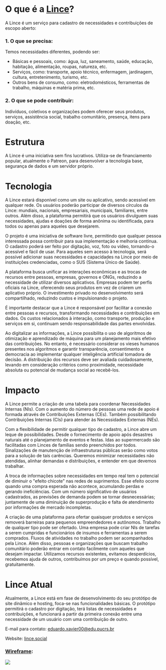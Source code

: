# O que é a <a href='https://www.lince.social'>Lince</a>?

A Lince é um serviço para cadastro de necessidades e contribuições de escopo aberto:

### 1. O que se precisa:

Temos necessidades diferentes, podendo ser:

- Básicas e pessoais, como: água, luz, saneamento, saúde, educação, habitação, alimentação, roupas, natureza, etc.
- Serviços, como: transporte, apoio técnico, enfermagem, jardinagem, cultura, entretenimento, turismo, etc.
- Outros bens de consumo, como: eletrodomésticos, ferramentas de trabalho, máquinas e matéria prima, etc.

### 2. O que se pode contribuir:

Indivíduos, coletivos e organizações podem oferecer seus produtos, serviços, assistência social, trabalho comunitário, presença, itens para doação, etc.

# Estrutura

A Lince é uma iniciativa sem fins lucrativos. Utiliza-se de financiamento popular, atualmente o Patreon, para desenvolver a tecnologia base, segurança de dados e um servidor próprio.

# Tecnologia

A Lince estará disponível como um site ou aplicativo, sendo acessível em qualquer rede. Os usuários poderão participar de diversos círculos da Lince: mundiais, nacionais, empresariais, municipais, familiares, entre outros. Além disso, a plataforma permitirá que os usuários divulguem suas necessidades, ajudas e doações de forma anônima ou identificada, para todos ou apenas para aqueles que desejarem.

O projeto é uma iniciativa de software livre, permitindo que qualquer pessoa interessada possa contribuir para sua implementação e melhoria contínua. O cadastro poderá ser feito por digitação, voz, foto ou vídeo, tornando-o acessível e fácil de usar. Para aqueles sem acesso à tecnologia, será possível adicionar suas necessidades e capacidades na Lince por meio de instituições credenciadas, como o SUS (Sistema Único de Saúde).

A plataforma busca unificar as interações econômicas e as trocas de recursos entre pessoas, empresas, governos e ONGs, reduzindo a necessidade de utilizar diversos aplicativos. Empresas podem ter perfis oficiais na Lince, oferecendo seus produtos em vez de criarem um aplicativo próprio. O investimento privado no desenvolvimento será compartilhado, reduzindo custos e impulsionando o projeto.

É importante destacar que a Lince é responsável por facilitar a conexão entre pessoas e recursos, transformando necessidades e contribuições em dados. Os custos relacionados à interação, como transporte, produção e serviços em si, continuam sendo responsabilidade das partes envolvidas.

Ao digitalizar as informações, a Lince possibilita o uso de algoritmos de otimização e aprendizado de máquina para um planejamento mais efetivo das contribuições. No entanto, é necessário considerar os vieses humanos presentes nos algoritmos e garantir transparência, consentimento e democracia ao implementar qualquer inteligência artificial tomadora de decisão. A distribuição dos recursos deve ser avaliada cuidadosamente, levando em consideração critérios como proximidade, necessidade absoluta ou potencial de mudança social ao recebê-los.

# Impacto

A Lince permite a criação de uma tabela para coordenar Necessidades Internas (NIs). Com o aumento do número de pessoas uma rede de apoio é formada através de Contribuições Externas (CEs). Também possibilitando Contribuições Internas (CIs) para atender às Necessidades Externas (NEs).

Com a flexibilidade de permitir qualquer tipo de cadastro, a Lince abre um leque de possibilidades. Desde o fornecimento de apoio após desastres naturais até o planejamento de eventos e festas. Idas ao supermercado são facilitadas com Linces de famílias sendo preenchidos por todos. Sinalizações de manutenção de infraestruturas públicas serão como votos para a solução de tais carências. Queremos minimizar necessidades não atendidas, alinhar demandas e distribuições, e entender em que devemos trabalhar.

A troca de informações sobre necessidades em tempo real tem o potencial de diminuir o "efeito chicote" nas redes de suprimentos. Esse efeito ocorre quando uma compra esperada não acontece, acumulando perdas e gerando ineficiências. Com um número significativo de usuários cadastrados, as previsões de demanda podem se tornar desnecessárias; juntamente de uma diminuição de superprodução e falta de atendimento por informações de mercado incompletas.

A criação de uma plataforma para ofertar quaisquer produtos e serviços removerá barreiras para pequenos empreendedores e autônomos. Trabalho de qualquer tipo pode ser ofertado. Uma empresa pode criar NIs de tarefas a serem cumpridas e funcionários de insumos e ferramentas a serem comprados. Fluxos de atividades no trabalho podem ser acompanhados pela Lince. Além disso, pessoas e organizações que buscam trabalho comunitário poderão entrar em contato facilmente com aqueles que desejam impactar. Utilizamos recursos existentes, evitamos desperdícios, recebemos ajuda de outros, contribuímos por um preço e quando possível, gratuitamente.

# Lince Atual

Atualmente, a Lince está em fase de desenvolvimento do seu protótipo de site dinâmico e hosting, foca-se nas funcionalidades básicas. O protótipo permitirá o cadastro por digitação, terá listas de necessidades e contribuições, e funcionará a partir da primeira conexão entre uma necessidade de um usuário com uma contribuição de outro.

E-mail para contato: <a href="mailto:eduardo.xavier00@edu.pucrs.br">eduardo.xavier00@edu.pucrs.br</a>


Website: <a href='https://www.lince.social'>lince.social</a>

### <a href="https://github.com/lince-ai/front/blob/main/photos/Lince%20Wireframe%20website%20desktop%20v0.0.1.png">Wireframe</a>:

<img src="https://github.com/lince-ai/front/blob/main/fotos/Lince%20Wireframe%20website%20desktop%20v0.0.1.png">
